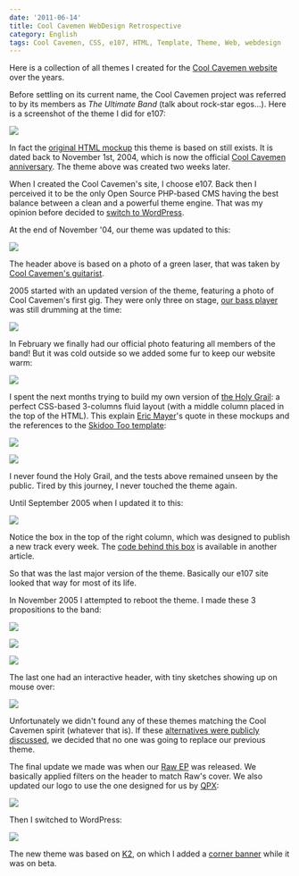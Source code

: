 ```yaml
---
date: '2011-06-14'
title: Cool Cavemen WebDesign Retrospective
category: English
tags: Cool Cavemen, CSS, e107, HTML, Template, Theme, Web, webdesign
---
```


Here is a collection of all themes I created for the
[Cool Cavemen website](https://coolcavemen.com) over the years.

Before settling on its current name, the Cool Cavemen project was referred to by
its members as _The Ultimate Band_ (talk about rock-star egos...). Here is a
screenshot of the theme I did for e107:

![]({attach}2004_11_13.png)

In fact the
[original HTML mockup](https://web.archive.org/web/20120429001808/https://coolcavemen.com/2004_11_01-first-cavemen/index.html) this theme is based on still exists. It is dated back to November 1st, 2004, which is now the official [Cool Cavemen anniversary](https://coolcavemen.com/2005/joyeux-anniversaire-cool-cavemen-bientot-le-premier-cd/).
The theme above was created two weeks later.

When I created the Cool Cavemen's site, I choose e107. Back then I perceived it
to be the only Open Source PHP-based CMS having the best balance between a clean
and a powerful theme engine. That was my opinion before decided to
[switch to WordPress]({filename}/2006/e107-to-wordpress-migration-here-is-why.md).

At the end of November '04, our theme was updated to this:

![]({attach}2004_11_28.png)

The header above is based on a photo of a green laser, that was taken by
[Cool Cavemen's guitarist](https://coolcavemen.com/biography/steve-canett/).

2005 started with an updated version of the theme, featuring a photo of Cool
Cavemen's first gig. They were only three on stage,
[our bass player](https://coolcavemen.com/biography/guiguit/) was still drumming
at the time:

![]({attach}2005_01_021.png)

In February we finally had our official photo featuring all members of the band!
But it was cold outside so we added some fur to keep our website warm:

![]({attach}2005_02_27.png)

I spent the next months trying to build my own version of
[the Holy Grail](https://www.alistapart.com/articles/holygrail/): a perfect
CSS-based 3-columns fluid layout (with a middle column placed in the top of the
HTML). This explain [Eric Mayer](https://en.wikipedia.org/wiki/Eric_Meyer)'s
quote in these mockups and the references to the
[Skidoo Too template](https://ruthsarian.wordpress.com/2004/08/20/stgargoyles/):

![]({attach}2005_03_06.png)

![]({attach}2005_04_01.png)

I never found the Holy Grail, and the tests above remained unseen by the public.
Tired by this journey, I never touched the theme again.

Until September 2005 when I updated it to this:

![]({attach}2005_09_06.png)

Notice the box in the top of the right column, which was designed to publish a
new track every week. The
[code behind this box]({filename}/2007/delayed-cd-tracks-publishing-with-php.md)
is available in another article.

So that was the last major version of the theme. Basically our e107 site looked
that way for most of its life.

In November 2005 I attempted to reboot the theme. I made these 3 propositions to
the band:

![]({attach}new_look_11.png)

![]({attach}new_look_2.png)

![]({attach}new_look_3.png)

The last one had an interactive header, with tiny sketches showing up on mouse
over:

![]({attach}new_look_3_mouseover.png)

Unfortunately we didn't found any of these themes matching the Cool Cavemen
spirit (whatever that is). If these
[alternatives were publicly discussed](https://coolcavemen.com/forums/topic/nouveaux-look-du-site/),
we decided that no one was going to replace our previous theme.

The final update we made was when our
[Raw EP](https://coolcavemen.com/discography/raw/) was released. We basically
applied filters on the header to match Raw's cover. We also updated our logo to
use the one designed for us by [QPX](https://wqpx.wordpress.com/):

![]({attach}coolcavemen.png)

Then I switched to WordPress:

![]({attach}cool-cavemen-2008-raw-ep-k2-theme.png)

The new theme was based on
[K2](https://web.archive.org/web/20150107112837/https://getk2.com/about/), on
which I added a
[corner banner]({filename}/2008/how-to-add-a-corner-banners-to-a-k2-wordpress-theme-style.md)
while it was on beta.
